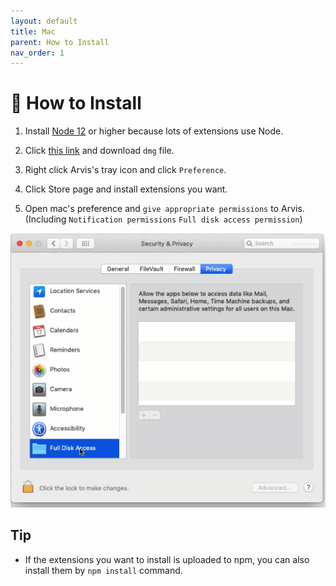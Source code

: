 ```yaml
---
layout: default
title: Mac
parent: How to Install
nav_order: 1
---
```


# 🌈 How to Install

1. Install [Node 12](https://nodejs.org/ko/download/) or higher because lots of extensions use Node.

2. Click [this link](https://github.com/jopemachine/arvis/releases) and download `dmg` file.

3. Right click Arvis's tray icon and click `Preference`.

4. Click Store page and install extensions you want.

5. Open mac's preference and `give appropriate permissions` to Arvis. (Including `Notification permissions` `Full disk access permission`)

![](./imgs/build-macos-description-1.png)

## Tip

* If the extensions you want to install is uploaded to npm, you can also install them by `npm install` command.